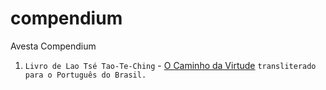 # compendium
Avesta Compendium

1. ``` Livro de Lao Tsé Tao-Te-Ching ``` - [O Caminho da Virtude](repo/blob/master/o_caminho_da_virtude.md) ``` transliterado para o Português do Brasil. ```
